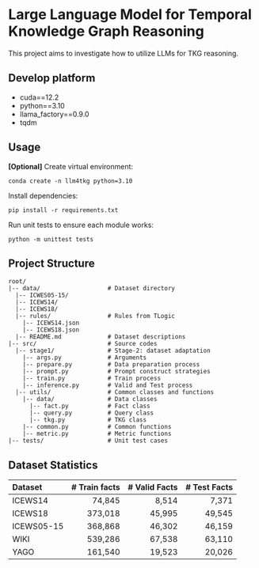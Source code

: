 # Large Language Model for Temporal Knowledge Graph Reasoning
This project aims to investigate how to utilize LLMs for TKG reasoning.

## Develop platform
- cuda==12.2
- python==3.10
- llama_factory==0.9.0
- tqdm

## Usage
**[Optional]** Create virtual environment:  
```shell
conda create -n llm4tkg python=3.10
```

Install dependencies:  
```shell
pip install -r requirements.txt
```

Run unit tests to ensure each module works:
```shell
python -m unittest tests
```

## Project Structure
```
root/
|-- data/                   # Dataset directory
  |-- ICWES05-15/
  |-- ICEWS14/
  |-- ICEWS18/
  |-- rules/                # Rules from TLogic
    |-- ICEWS14.json
    |-- ICEWS18.json
  |-- README.md             # Dataset descriptions
|-- src/                    # Source codes
  |-- stage1/               # Stage-2: dataset adaptation 
    |-- args.py             # Arguments
    |-- prepare.py          # Data preparation process
    |-- prompt.py           # Prompt construct strategies 
    |-- train.py            # Train process
    |-- inference.py        # Valid and Test process
  |-- utils/                # Common classes and functions
    |-- data/               # Data classes
      |-- fact.py           # Fact class
      |-- query.py          # Query class
      |-- tkg.py            # TKG class
    |-- common.py           # Common functions
    |-- metric.py           # Metric functions
|-- tests/                  # Unit test cases
```

## Dataset Statistics
| Dataset    | # Train facts | # Valid Facts | # Test Facts |
|:-----------|--------------:|--------------:|-------------:|
| ICEWS14    |        74,845 |         8,514 |        7,371 |
| ICEWS18    |       373,018 |        45,995 |       49,545 |
| ICEWS05-15 |       368,868 |        46,302 |       46,159 |
| WIKI       |       539,286 |        67,538 |       63,110 |
| YAGO       |       161,540 |        19,523 |       20,026 |
